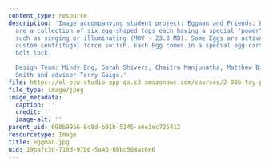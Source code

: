 ```yaml
---
content_type: resource
description: 'Image accompanying student project: Eggman and Friends. Eggman and Friends
  are a collection of six egg-shaped tops each having a special "power" when spinning
  such as singing or illuminating (MOV - 23.3 MB). Some Eggs are activated using a
  custom centrifugal force switch. Each Egg comes in a special egg-carton with a lightning
  bolt lock.

  Design Team: Mindy Eng, Sarah Shivers, Chaitra Manjunatha, Matthew Bieniosek, Rebecca
  Smith and advisor Terry Gaige.'
file: https://ol-ocw-studio-app-qa.s3.amazonaws.com/courses/2-00b-toy-product-design-spring-2008/19bafc3d710d97b05a460bbc584ac6e6_eggman.jpg
file_type: image/jpeg
image_metadata:
  caption: ''
  credit: ''
  image-alt: ''
parent_uid: 690b9956-8c8d-b91b-5245-a6e3ec725412
resourcetype: Image
title: eggman.jpg
uid: 19bafc3d-710d-97b0-5a46-0bbc584ac6e6
---
```

